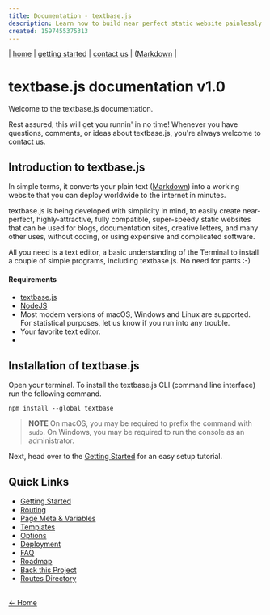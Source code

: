 ```yaml
---
title: Documentation - textbase.js
description: Learn how to build near perfect static website painlessly fast in the textbase.js documentation. Built in textbase.js.
created: 1597455375313
---
```

| [home](/) | [getting started](/docs/start) | [contact us](/contact) |  ([Markdown](/docs/markdown) |

# textbase.js documentation v1.0

Welcome to the textbase.js documentation. 

Rest assured, this will get you runnin' in no time! Whenever you have questions, comments, or ideas about textbase.js, you're always welcome to [contact us](/contact).

<!-- > **NOTE** Our website always runs runs the latest, nightly version of textbase.js. Explore it to test the speed, design, and ability. -->

## Introduction to textbase.js

<!-- The goals of textbase.js are simple: make it extremely easy to create near-perfect, highly-attractive, super-speedy static websites that can be used for blogs, small business, documentation sites, creative letters, and thousands of other use cases. In simple terms, it converts your plain text ([Markdown](/markdown)) into a working website that you can deploy worldwide to the internet in minutes. -->

In simple terms, it converts your plain text ([Markdown](/docs/markdown)) into a working website that you can deploy worldwide to the internet in minutes.

textbase.js is being developed with simplicity in mind, to easily create near-perfect, highly-attractive, fully compatible, super-speedy static websites that can be used for blogs, documentation sites, creative letters, and many other uses, without coding, or using expensive and complicated software.

All you need is a text editor, a basic understanding of the Terminal to install a couple of simple programs, including textbase.js. No need for pants :-)

#### Requirements

- [textbase.js](http://textbase.xyz)
- [NodeJS](http://nodejs.org/)
- Most modern versions of macOS, Windows and Linux are supported. For statistical purposes, let us know if you run into any trouble.
- Your favorite text editor.
- 

## Installation of textbase.js 

Open your terminal. To install the textbase.js CLI (command line interface) run the following command.

```
npm install --global textbase
```

> **NOTE** On macOS, you may be required to prefix the command with `sudo`. On Windows, you may be required to run the console as an administrator.

Next, head over to the [Getting Started](/docs/start) for an easy setup tutorial.

## Quick Links

- [Getting Started](/docs/start)
- [Routing](/docs/routing)
- [Page Meta & Variables](/docs/meta)
- [Templates](/docs/templates)
- [Options](/docs/options)
- [Deployment](/docs/deployment)
- [FAQ](/docs/faq)
- [Roadmap](/docs/roadmap)
- [Back this Project](/back)
- [Routes Directory](/_routes.html)

<br /> [&larr; Home](/)
